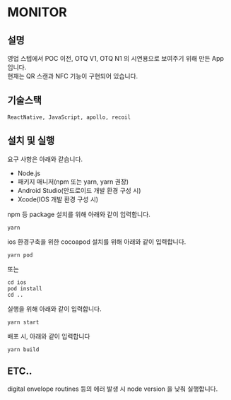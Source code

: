 # MONITOR

## 설명
영업 스텝에서 POC 이전, OTQ V1, OTQ N1 의 시연용으로 보여주기 위해 만든 App 입니다.   
현재는 QR 스캔과 NFC 기능이 구현되어 있습니다.

## 기술스택
```ReactNative, JavaScript, apollo, recoil```

## 설치 및 실행
요구 사항은 아래와 같습니다.
* Node.js
* 패키지 매니저(npm 또는 yarn, yarn 권장)
* Android Studio(안드로이드 개발 환경 구성 시)
* Xcode(IOS 개발 환경 구성 시)


npm 등 package 설치를 위해 아래와 같이 입력합니다.
```
yarn
```

ios 환경구축을 위한 cocoapod 설치를 위해 아래와 같이 입력합니다.
```
yarn pod
```
또는
```
cd ios
pod install
cd ..
```

실행을 위해 아래와 같이 입력합니다.
```
yarn start
```

배포 시, 아래와 같이 입력합니다
```
yarn build
```

## ETC..
digital envelope routines 등의 에러 발생 시 node version 을 낮춰 실행합니다.
